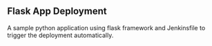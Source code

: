 ## Flask App Deployment ##
A sample python application using flask framework and Jenkinsfile to trigger the deployment automatically.
